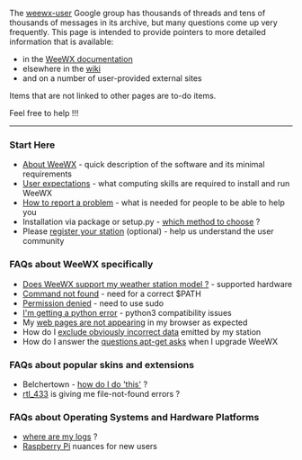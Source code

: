 The [weewx-user](https://groups.google.com/g/weewx-user) Google group has thousands of threads and tens of thousands of messages in its archive, but many questions come up very frequently. This page is intended to provide pointers to more detailed information that is available:
* in the [WeeWX documentation](https://weewx.com/docs.html)
* elsewhere in the [wiki](https://github.com/weewx/weewx/wiki)
* and on a number of user-provided external sites

Items that are not linked to other pages are to-do items.

Feel free to help !!!

***

### Start Here

* [About WeeWX](faq-about-weewx) - quick description of the software and its minimal requirements
* [User expectations](faq-user-expectations) - what computing skills are required to install and run WeeWX
* [How to report a problem](faq-how-to-report-a-problem) - what is needed for people to be able to help you
* Installation via package or setup.py - [which method to choose](faq-which-method-to-install) ?
* Please [register your station](faq-register-your-station) (optional) - help us understand the user community

### FAQs about WeeWX specifically

* [Does WeeWX support my weather station model ?](faq-supported-hardware) - supported hardware
* [Command not found](faq-command-not-found) - need for a correct $PATH
* [Permission denied](faq-permission-denied) - need to use sudo
* [I'm getting a python error](faq-python-error) - python3 compatibility issues
* My [web pages are not appearing](faq-web-pages-not-appearing) in my browser as expected
* How do I [exclude obviously incorrect data](faq-exclude-incorrect-data) emitted by my station
* How do I answer the [questions apt-get asks](faq-questions-apt-get-asks) when I upgrade WeeWX

### FAQs about popular skins and extensions
* Belchertown - [how do I do 'this'](faq-belchertown-pointers) ?
* [rtl_433]((faq-rtl-433-file-not-found)) is giving me file-not-found errors ?

### FAQs about Operating Systems and Hardware Platforms

* [where are my logs](faq-where-are-my-logs) ?
* [Raspberry Pi](faq-raspi-nuances) nuances for new users
